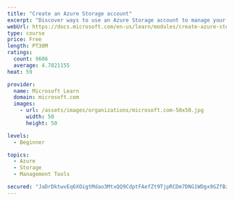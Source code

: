 ```yaml
---
title: "Create an Azure Storage account"
excerpt: "Discover ways to use an Azure Storage account to manage your data for billing, access, and storage location of your blobs, files, queues, and tables."
webUrl: https://docs.microsoft.com/en-us/learn/modules/create-azure-storage-account/
type: course
price: Free
length: PT30M
ratings:
  count: 9606
  average: 4.7821155
heat: 59

provider:
  name: Microsoft Learn
  domain: microsoft.com
  images:
    - url: /assets/images/organizations/microsoft.com-50x50.jpg
      width: 50
      height: 50

levels:
  - Beginner

topics:
  - Azure
  - Storage
  - Management Tools

secured: "JaDrDktwvEq6XOigtMdao3MtxQQ9CdptFAefZt9TjpRCDm7DNG1WDgx9GZfBzc0O8Ff3jPJAS1a/svKOziz0DEyJH7iRCNF9iOu3Z8cjSiZLUzySST0NyeWpIszGL1UhV+VpnerqHWusPNr8atVbrB392KyYtIDyIpGOJFiIDtreOnZJhhP49TKncJzvaFicusVFg487IcZo6CaHtu+pLQavVBIcu1FjlXLOJJjRd/nRhS4mRPMT+XTWwaWTDKC9SijtHkKpKujOGrZ7MF76qTH6kAMSUJroNOLlTgV98mrOt9Q+k08l4hZ/YFmMOVvLEAvdRgbC6sibr5Axcu7hMKZmZeBzLuSOYvqnNP2tIy87drzZ57zsZe+wTw7I6QT+vqLScU+jlYZmS6fReu1KDinTABlk5MFzz+KjEec9rYw=;uRjvlqlyI8fJ3Xu+TyYGeA=="
---
```


